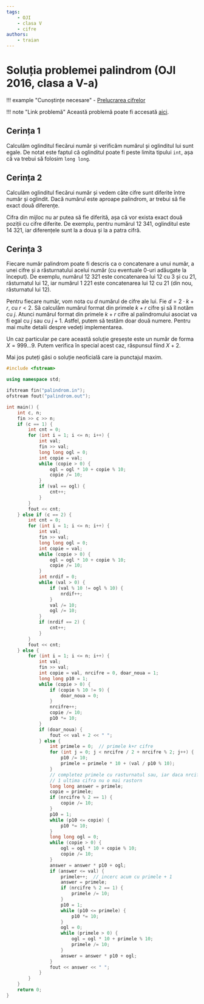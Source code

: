 ```yaml
---
tags:
    - OJI
    - clasa V
    - cifre
authors:
    - traian
---
```


# Soluția problemei palindrom (OJI 2016, clasa a V-a)

!!! example "Cunoștințe necesare"
    - [Prelucrarea cifrelor](../../../../usor/digits-manipulation.md)


!!! note "Link problemă"
    Această problemă poate fi accesată [aici](https://kilonova.ro/problems/867/). 

## Cerința 1

Calculăm oglinditul fiecărui număr și verificăm numărul și oglinditul lui sunt egale. De notat este faptul că oglinditul poate fi peste limita tipului `int`, așa că va trebui să folosim `long long`.

## Cerința 2

Calculăm oglinditul fiecărui număr și vedem câte cifre sunt diferite între număr și oglindit. Dacă numărul este aproape palindrom, ar trebui să fie exact două diferențe.

Cifra din mijloc nu ar putea să fie diferită, așa că vor exista exact două poziții cu cifre diferite. De exemplu, pentru numărul $12 \ 341$, oglinditul este $14 \ 321$, iar diferențele sunt la a doua și la a patra cifră.

## Cerința 3

Fiecare număr palindrom poate fi descris ca o concatenare a unui număr, a unei cifre și a răsturnatului acelui număr (cu eventuale 0-uri adăugate la început). De exemplu, numărul $12 \ 321$ este concatenarea lui $12$ cu $3$ și cu $21$, răsturnatul lui $12$, iar numărul $1 \ 221$ este concatenarea lui $12$ cu $21$ (din nou, răsturnatul lui $12$).

Pentru fiecare număr, vom nota cu $d$ numărul de cifre ale lui. Fie $d = 2 \cdot k + r$, cu $r < 2$. Să calculăm numărul format din primele $k+r$ cifre și să îl notăm cu $j$. Atunci numărul format din primele $k+r$ cifre al palindromului asociat va fi egal cu $j$ sau cu $j+1$. Astfel, putem să testăm doar două numere. Pentru mai multe detalii despre vedeți implementarea.

Un caz particular pe care această soluție greșește este un număr de forma $X = 999 \dots 9$. Putem verifica în special acest caz, răspunsul fiind $X + 2$.

Mai jos puteți găsi o soluție neoficială care ia punctajul maxim.

```cpp
#include <fstream>

using namespace std;

ifstream fin("palindrom.in");
ofstream fout("palindrom.out");

int main() {
    int c, n;
    fin >> c >> n;
    if (c == 1) {
        int cnt = 0;
        for (int i = 1; i <= n; i++) {
            int val;
            fin >> val;
            long long ogl = 0;
            int copie = val;
            while (copie > 0) {
                ogl = ogl * 10 + copie % 10;
                copie /= 10;
            }
            if (val == ogl) {
                cnt++;
            }
        }
        fout << cnt;
    } else if (c == 2) {
        int cnt = 0;
        for (int i = 1; i <= n; i++) {
            int val;
            fin >> val;
            long long ogl = 0;
            int copie = val;
            while (copie > 0) {
                ogl = ogl * 10 + copie % 10;
                copie /= 10;
            }
            int nrdif = 0;
            while (val > 0) {
                if (val % 10 != ogl % 10) {
                    nrdif++;
                }
                val /= 10;
                ogl /= 10;
            }
            if (nrdif == 2) {
                cnt++;
            }
        }
        fout << cnt;
    } else {
        for (int i = 1; i <= n; i++) {
            int val;
            fin >> val;
            int copie = val, nrcifre = 0, doar_noua = 1;
            long long p10 = 1;
            while (copie > 0) {
                if (copie % 10 != 9) {
                    doar_noua = 0;
                }
                nrcifre++;
                copie /= 10;
                p10 *= 10;
            }
            if (doar_noua) {
                fout << val + 2 << " ";
            } else {
                int primele = 0;  // primele k+r cifre
                for (int j = 0; j < nrcifre / 2 + nrcifre % 2; j++) {
                    p10 /= 10;
                    primele = primele * 10 + (val / p10 % 10);
                }
                // completez primele cu rasturnatul sau, iar daca nrcifre % 2 =
                // 1 ultima cifra nu o mai rastorn
                long long answer = primele;
                copie = primele;
                if (nrcifre % 2 == 1) {
                    copie /= 10;
                }
                p10 = 1;
                while (p10 <= copie) {
                    p10 *= 10;
                }
                long long ogl = 0;
                while (copie > 0) {
                    ogl = ogl * 10 + copie % 10;
                    copie /= 10;
                }
                answer = answer * p10 + ogl;
                if (answer <= val) {
                    primele++;  // incerc acum cu primele + 1
                    answer = primele;
                    if (nrcifre % 2 == 1) {
                        primele /= 10;
                    }
                    p10 = 1;
                    while (p10 <= primele) {
                        p10 *= 10;
                    }
                    ogl = 0;
                    while (primele > 0) {
                        ogl = ogl * 10 + primele % 10;
                        primele /= 10;
                    }
                    answer = answer * p10 + ogl;
                }
                fout << answer << " ";
            }
        }
    }
    return 0;
}
```